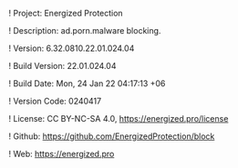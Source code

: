 ! Project: Energized Protection

! Description: ad.porn.malware blocking.

! Version: 6.32.0810.22.01.024.04

! Build Version: 22.01.024.04

! Build Date: Mon, 24 Jan 22 04:17:13 +06

! Version Code: 0240417

! License: CC BY-NC-SA 4.0, https://energized.pro/license

! Github: https://github.com/EnergizedProtection/block

! Web: https://energized.pro
